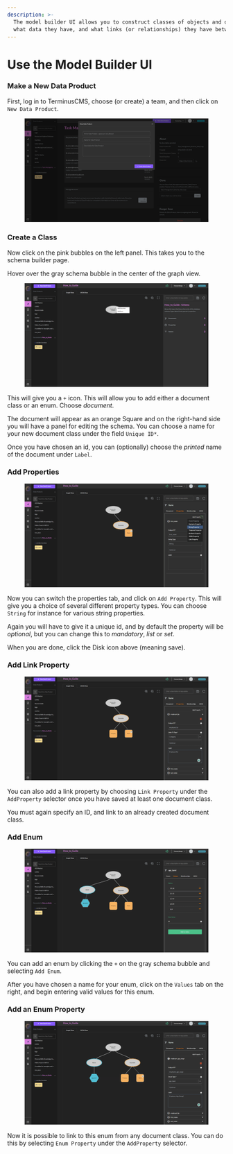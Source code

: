 ```yaml
---
description: >-
  The model builder UI allows you to construct classes of objects and define
  what data they have, and what links (or relationships) they have between them.
---
```


# Use the Model Builder UI

### Make a New Data Product

First, log in to TerminusCMS, choose (or create) a team, and then click on `New Data Product`.

<figure><img src="../../../.gitbook/assets/new-data-product.png" alt=""><figcaption></figcaption></figure>

### Create a Class

Now click on the pink bubbles on the left panel. This takes you to the schema builder page.

Hover over the gray schema bubble in the center of the graph view.

<figure><img src="../../../.gitbook/assets/schema-ui-no-docs.png" alt="schema model builder with no documents added"><figcaption></figcaption></figure>

This will give you a `+` icon. This will allow you to add either a document class or an enum. Choose _document_.

The document will appear as an orange Square and on the right-hand side you will have a panel for editing the schema. You can choose a name for your new document class under the field `Unique ID*`.

Once you have chosen an id, you can (optionally) choose the _printed_ name of the document under `Label`.

### Add Properties

<figure><img src="../../../.gitbook/assets/schema-ui-doc-properties.png" alt="add a document with properties using the schema model builder ui"><figcaption></figcaption></figure>

Now you can switch the properties tab, and click on `Add Property`. This will give you a choice of several different property types. You can choose `String` for instance for various string properties.

Again you will have to give it a unique id, and by default the property will be _optional_, but you can change this to _mandatory_, _list_ or _set_.

When you are done, click the Disk icon above (meaning save).

### Add Link Property

<figure><img src="../../../.gitbook/assets/schema-ui-doc-link-properties.png" alt="Link properties to define relationships in the schema"><figcaption></figcaption></figure>

You can also add a link property by choosing `Link Property` under the `AddProperty` selector once you have saved at least one document class.

You must again specify an ID, and link to an already created document class.

### Add Enum

<figure><img src="../../../.gitbook/assets/schema-ui-doc-enum.png" alt="Add an enum property to a document in the model builder UI"><figcaption></figcaption></figure>

You can add an enum by clicking the `+` on the gray schema bubble and selecting `Add Enum`.

After you have chosen a name for your enum, click on the `Values` tab on the right, and begin entering valid values for this enum.

### Add an Enum Property

<figure><img src="../../../.gitbook/assets/schema-ui-doc-add-enum-property.png" alt=""><figcaption></figcaption></figure>

Now it is possible to link to this enum from any document class. You can do this by selecting `Enum Property` under the `AddProperty` selector.
